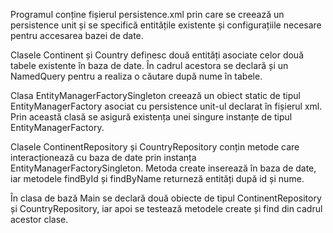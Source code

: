Programul conține fișierul persistence.xml prin care se creează un persistence unit și se specifică entitățile existente și configurațiile necesare pentru accesarea bazei de date.

Clasele Continent și Country definesc două entități asociate celor două tabele existente în baza de date. În cadrul acestora se declară și un NamedQuery pentru a realiza o căutare după nume în tabele.

Clasa EntityManagerFactorySingleton creează un obiect static de tipul EntityManagerFactory asociat cu persistence unit-ul declarat în fișierul xml. Prin această clasă se asigură existența unei singure instanțe de tipul EntityManagerFactory. 

Clasele ContinentRepository și CountryRepository conțin metode care interacționează cu baza de date prin instanța EntityManagerFactorySingleton. Metoda create inserează în baza de date, iar metodele findById și findByName returneză entități după id și nume. 

În clasa de bază Main se declară două obiecte de tipul ContinentRepository și CountryRepository, iar apoi se testează metodele create și find din cadrul acestor clase.